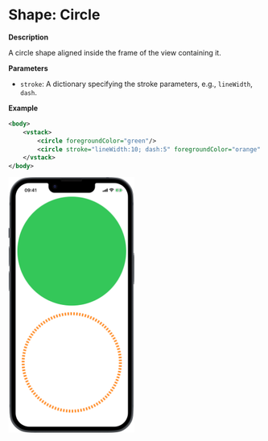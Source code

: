 # Shape: Circle

**Description**

A circle shape aligned inside the frame of the view containing it.

**Parameters**

- `stroke`: A dictionary specifying the stroke parameters, e.g., `lineWidth`, `dash`.

**Example**

```xml
<body>
    <vstack>
        <circle foregroundColor="green"/>
        <circle stroke="lineWidth:10; dash:5" foregroundColor="orange" padding="20"/>
    </vstack>
</body>
```
<img src="/Screenshots/Views/Other/circle_1.png" width="250" alt="Screenshot">
